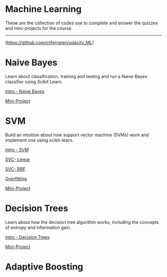 # Machine Learning

These are the collection of codes use to complete and answer the quizzes and mini-projects for the course

-----------------------------------------------------------------

(https://github.com/cliferraren/udacity_ML)

# Naive Bayes

Learn about classification, training and testing and run a Naive Bayes classifier using Scikit Learn.

[Intro - Naive Bayes](https://github.com/cliferraren/udacity_ML/blob/master/Naive%20Bayes/Gaussian_Naive_Bayes.ipynb)

[Mini-Project](https://github.com/cliferraren/udacity_ML/tree/master/projects/naive_bayes)


# SVM

Build an intuition about how support vector machine (SVMs) work and implement one using scikit-learn.

[Intro - SVM](https://github.com/cliferraren/udacity_ML/blob/master/SVM/SVC%20Intro.ipynb)

[SVC- Linear](https://github.com/cliferraren/udacity_ML/blob/master/SVM/SVC_Linear.ipynb)

[SVC- RBF](https://github.com/cliferraren/udacity_ML/blob/master/SVM/SVC_RBF.ipynb)

[Overfitting](https://github.com/cliferraren/udacity_ML/blob/master/SVM/SVM_Overfitting.ipynb)

[Mini-Project](https://github.com/cliferraren/udacity_ML/tree/master/projects/svm)


# Decision Trees

Learn about how the decision tree algorithm works, including the concepts of entropy and information gain.

[Intro - Decision Trees](https://github.com/cliferraren/udacity_ML/blob/master/Decision%20Trees/Decision_Trees_min_samples_split.ipynb)

[Mini-Project](https://github.com/cliferraren/udacity_ML/blob/master/projects/decision_tree/MiniProject_EmailAuthor_classifier.ipynb)


# Adaptive Boosting
